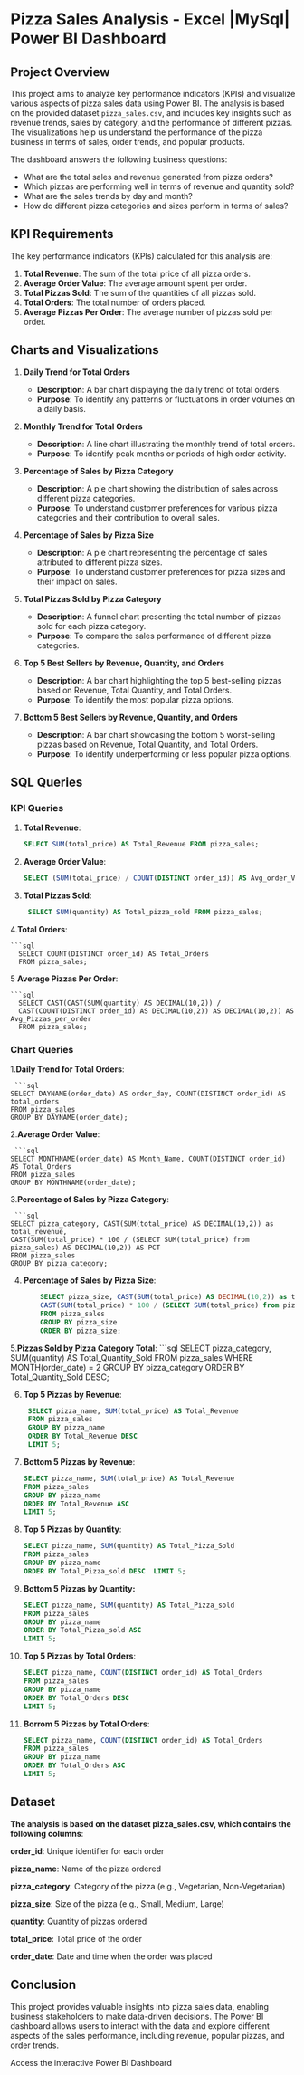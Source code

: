 # Pizza Sales Analysis - Excel |MySql| Power BI Dashboard  

## Project Overview
This project aims to analyze key performance indicators (KPIs) and visualize various aspects of pizza sales data using Power BI. The analysis is based on the provided dataset `pizza_sales.csv`, and includes key insights such as revenue trends, sales by category, and the performance of different pizzas. The visualizations help us understand the performance of the pizza business in terms of sales, order trends, and popular products.

The dashboard answers the following business questions:
- What are the total sales and revenue generated from pizza orders?
- Which pizzas are performing well in terms of revenue and quantity sold?
- What are the sales trends by day and month?
- How do different pizza categories and sizes perform in terms of sales?

## KPI Requirements
The key performance indicators (KPIs) calculated for this analysis are:

1. **Total Revenue**: The sum of the total price of all pizza orders.
2. **Average Order Value**: The average amount spent per order.
3. **Total Pizzas Sold**: The sum of the quantities of all pizzas sold.
4. **Total Orders**: The total number of orders placed.
5. **Average Pizzas Per Order**: The average number of pizzas sold per order.

## Charts and Visualizations
1. **Daily Trend for Total Orders**
   - **Description**: A bar chart displaying the daily trend of total orders.
   - **Purpose**: To identify any patterns or fluctuations in order volumes on a daily basis.

2. **Monthly Trend for Total Orders**
   - **Description**: A line chart illustrating the monthly trend of total orders.
   - **Purpose**: To identify peak months or periods of high order activity.

3. **Percentage of Sales by Pizza Category**
   - **Description**: A pie chart showing the distribution of sales across different pizza categories.
   - **Purpose**: To understand customer preferences for various pizza categories and their contribution to overall sales.

4. **Percentage of Sales by Pizza Size**
   - **Description**: A pie chart representing the percentage of sales attributed to different pizza sizes.
   - **Purpose**: To understand customer preferences for pizza sizes and their impact on sales.

5. **Total Pizzas Sold by Pizza Category**
   - **Description**: A funnel chart presenting the total number of pizzas sold for each pizza category.
   - **Purpose**: To compare the sales performance of different pizza categories.

6. **Top 5 Best Sellers by Revenue, Quantity, and Orders**
   - **Description**: A bar chart highlighting the top 5 best-selling pizzas based on Revenue, Total Quantity, and Total Orders.
   - **Purpose**: To identify the most popular pizza options.

7. **Bottom 5 Best Sellers by Revenue, Quantity, and Orders**
   - **Description**: A bar chart showcasing the bottom 5 worst-selling pizzas based on Revenue, Total Quantity, and Total Orders.
   - **Purpose**: To identify underperforming or less popular pizza options.

## SQL Queries

### KPI Queries

1. **Total Revenue**:
   ```sql
   SELECT SUM(total_price) AS Total_Revenue FROM pizza_sales;
   
2. **Average Order Value**:
   ```sql
   SELECT (SUM(total_price) / COUNT(DISTINCT order_id)) AS Avg_order_Value FROM pizza_sales;
3. **Total Pizzas Sold**:
   ```sql
    SELECT SUM(quantity) AS Total_pizza_sold FROM pizza_sales;
   
4.**Total Orders**:

    ```sql
      SELECT COUNT(DISTINCT order_id) AS Total_Orders 
      FROM pizza_sales;

5 **Average Pizzas Per Order**:

    ```sql
      SELECT CAST(CAST(SUM(quantity) AS DECIMAL(10,2)) / 
      CAST(COUNT(DISTINCT order_id) AS DECIMAL(10,2)) AS DECIMAL(10,2)) AS Avg_Pizzas_per_order
      FROM pizza_sales;

### Chart Queries

1.**Daily Trend for Total Orders**:

     ```sql
    SELECT DAYNAME(order_date) AS order_day, COUNT(DISTINCT order_id) AS total_orders 
    FROM pizza_sales
    GROUP BY DAYNAME(order_date);
   
2.**Average Order Value**:

     ```sql
    SELECT MONTHNAME(order_date) AS Month_Name, COUNT(DISTINCT order_id) AS Total_Orders
    FROM pizza_sales
    GROUP BY MONTHNAME(order_date);


3.**Percentage of Sales by Pizza Category**:

     ```sql
    SELECT pizza_category, CAST(SUM(total_price) AS DECIMAL(10,2)) as total_revenue,
    CAST(SUM(total_price) * 100 / (SELECT SUM(total_price) from pizza_sales) AS DECIMAL(10,2)) AS PCT
    FROM pizza_sales
    GROUP BY pizza_category;
     
4. **Percentage of Sales by Pizza Size**:
   ```sql
       SELECT pizza_size, CAST(SUM(total_price) AS DECIMAL(10,2)) as total_revenue,
       CAST(SUM(total_price) * 100 / (SELECT SUM(total_price) from pizza_sales) AS DECIMAL(10,2)) AS PCT
       FROM pizza_sales
       GROUP BY pizza_size
       ORDER BY pizza_size;

5.**Pizzas Sold by Pizza Category Total**:
      ```sql
       SELECT pizza_category, SUM(quantity) AS Total_Quantity_Sold
       FROM  pizza_sales
       WHERE MONTH(order_date) = 2
       GROUP BY   pizza_category
       ORDER BY Total_Quantity_Sold DESC;
      
6. **Top 5 Pizzas by Revenue**:
   
   ```sql
    SELECT pizza_name, SUM(total_price) AS Total_Revenue
    FROM pizza_sales
    GROUP BY pizza_name
    ORDER BY Total_Revenue DESC
    LIMIT 5;
7. **Bottom 5 Pizzas by Revenue**:
   
    ```sql
   SELECT pizza_name, SUM(total_price) AS Total_Revenue
   FROM pizza_sales
   GROUP BY pizza_name
   ORDER BY Total_Revenue ASC
   LIMIT 5;
    
8. **Top 5 Pizzas by Quantity**: 
    ```sql
   SELECT pizza_name, SUM(quantity) AS Total_Pizza_Sold
   FROM pizza_sales
   GROUP BY pizza_name
   ORDER BY Total_Pizza_sold DESC  LIMIT 5;
9. **Bottom 5 Pizzas by Quantity:**
    ```sql
    SELECT pizza_name, SUM(quantity) AS Total_Pizza_sold
    FROM pizza_sales
    GROUP BY pizza_name
    ORDER BY Total_Pizza_sold ASC
    LIMIT 5;
10. **Top 5 Pizzas by Total Orders**:
     ```sql
    SELECT pizza_name, COUNT(DISTINCT order_id) AS Total_Orders
    FROM pizza_sales
    GROUP BY pizza_name
    ORDER BY Total_Orders DESC
    LIMIT 5;
11. **Borrom 5 Pizzas by Total Orders**:
     ```sql
    SELECT pizza_name, COUNT(DISTINCT order_id) AS Total_Orders
    FROM pizza_sales
    GROUP BY pizza_name
    ORDER BY Total_Orders ASC
    LIMIT 5;

## Dataset
**The analysis is based on the dataset pizza_sales.csv, which contains the following columns**:

**order_id**: Unique identifier for each order

**pizza_name**: Name of the pizza ordered

**pizza_category**: Category of the pizza (e.g., Vegetarian, Non-Vegetarian)

**pizza_size**: Size of the pizza (e.g., Small, Medium, Large)

**quantity**: Quantity of pizzas ordered

**total_price**: Total price of the order

**order_date**: Date and time when the order was placed


## Conclusion
This project provides valuable insights into pizza sales data, enabling business stakeholders to make data-driven decisions. The Power BI dashboard allows users to interact with the data and explore different aspects of the sales performance, including revenue, popular pizzas, and order trends.

Access the interactive Power BI Dashboard


